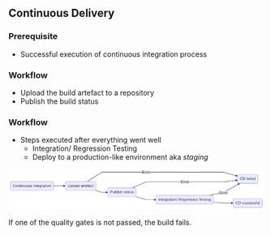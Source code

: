 ## Continuous Delivery


### Prerequisite
- Successful execution of continuous integration process


### Workflow
- Upload the build artefact to a repository
- Publish the build status


### Workflow
- Steps executed after everything went well
  - Integration/ Regression Testing 
  - Deploy to a production-like environment aka *staging*

![Continous Delivery Steps](./diagrams/continuous_delivery.png)


If one of the quality gates is not passed, the build fails.

